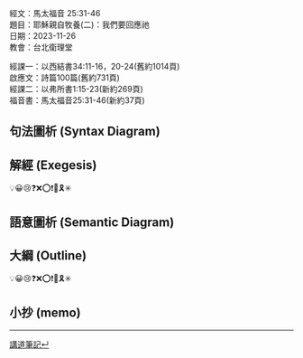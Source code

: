 經文：馬太福音 25:31-46   
題目：耶穌親自牧養(二)：我們要回應祂   
日期：2023-11-26   
教會：台北衛理堂   

經課一：以西結書34:11-16，20-24(舊約1014頁)   
啟應文：詩篇100篇(舊約731頁)   
經課二：以弗所書1:15-23(新約269頁)   
福音書：馬太福音25:31-46(新約37頁)  

## 句法圖析 (Syntax Diagram)


## 解經 (Exegesis)
💡😀😢❓❌⭕❗🎀🎗️✳️

## 語意圖析 (Semantic Diagram)

## 大綱 (Outline)
💡😀😢❓❌⭕❗🎀🎗️✳️

## 小抄 (memo)




---


[講道筆記↵](README.md)



